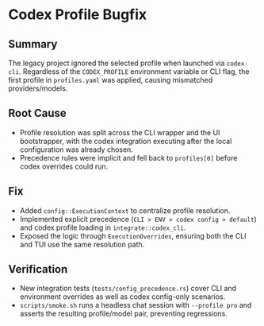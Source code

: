 # Codex Profile Bugfix

## Summary

The legacy project ignored the selected profile when launched via `codex-cli`. Regardless of the `CODEX_PROFILE` environment variable or CLI flag, the first profile in `profiles.yaml` was applied, causing mismatched providers/models.

## Root Cause

- Profile resolution was split across the CLI wrapper and the UI bootstrapper, with the codex integration executing after the local configuration was already chosen.
- Precedence rules were implicit and fell back to `profiles[0]` before codex overrides could run.

## Fix

- Added `config::ExecutionContext` to centralize profile resolution.
- Implemented explicit precedence (`CLI > ENV > codex config > default`) and codex profile loading in `integrate::codex_cli`.
- Exposed the logic through `ExecutionOverrides`, ensuring both the CLI and TUI use the same resolution path.

## Verification

- New integration tests (`tests/config_precedence.rs`) cover CLI and environment overrides as well as codex config-only scenarios.
- `scripts/smoke.sh` runs a headless chat session with `--profile pro` and asserts the resulting profile/model pair, preventing regressions.
